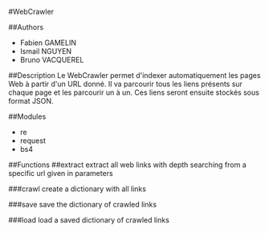 #WebCrawler

##Authors
- Fabien GAMELIN
- Ismail NGUYEN
- Bruno VACQUEREL


##Description
Le WebCrawler permet d'indexer automatiquement les pages Web à partir d'un URL donné.
Il va parcourir tous les liens présents sur chaque page et les parcourir un à un.
Ces liens seront ensuite stockés sous format JSON.


##Modules
- re
- request
- bs4


##Functions
##extract
extract all web links with depth searching from a specific url given in parameters

###crawl
create a dictionary with all links

###save
save the dictionary of crawled links

###load
load a saved dictionary of crawled links


